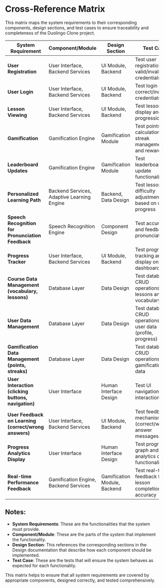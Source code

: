 # Cross-Reference Matrix

This matrix maps the system requirements to their corresponding components, design sections, and test cases to ensure traceability and completeness of the Duolingo Clone project.

| **System Requirement**                                  | **Component/Module**         | **Design Section**                     | **Test Case**                                              |
|---------------------------------------------------------|------------------------------|----------------------------------------|-----------------------------------------------------------|
| **User Registration**                                   | User Interface, Backend Services | UI Module, Backend                    | Test user registration with valid/invalid credentials      |
| **User Login**                                          | User Interface, Backend Services | UI Module, Backend                    | Test login with correct/incorrect credentials              |
| **Lesson Viewing**                                      | User Interface, Backend Services | UI Module, Backend                    | Test lesson display and progression                        |
| **Gamification**                                        | Gamification Engine           | Gamification Module                    | Test points calculation, streak management, and rewards    |
| **Leaderboard Updates**                                 | Gamification Engine           | Gamification Module                    | Test leaderboard update functionality                      |
| **Personalized Learning Path**                          | Backend Services, Adaptive Learning Engine | Backend, Data Design                | Test lesson difficulty adjustment based on user progress   |
| **Speech Recognition for Pronunciation Feedback**       | Speech Recognition Engine     | Component Design                        | Test accuracy and feedback on pronunciation                 |
| **Progress Tracker**                                    | User Interface, Backend Services | UI Module, Backend                    | Test progress tracking and display on the dashboard        |
| **Course Data Management (vocabulary, lessons)**        | Database Layer                | Data Design                            | Test database CRUD operations for lessons and vocabulary   |
| **User Data Management**                                | Database Layer                | Data Design                            | Test database CRUD operations for user data (profile, progress) |
| **Gamification Data Management (points, streaks)**      | Database Layer                | Data Design                            | Test database CRUD operations for gamification data       |
| **User Interaction (clicking buttons, navigation)**     | User Interface                | Human Interface Design                 | Test UI navigation and interactions                         |
| **User Feedback on Learning (correct/wrong answers)**   | User Interface, Backend Services | UI Module, Backend                    | Test feedback mechanism (correct/wrong answer messages)    |
| **Progress Analytics Display**                          | User Interface                | Human Interface Design                 | Test progress graph and analytics display functionality    |
| **Real-time Performance Feedback**                      | Gamification Engine, Backend Services | Gamification Module, Backend         | Test real-time feedback for lesson completion and accuracy |

## Notes:
- **System Requirements**: These are the functionalities that the system must provide.
- **Component/Module**: These are the parts of the system that implement the functionality.
- **Design Section**: This references the corresponding sections in the Design documentation that describe how each component should be implemented.
- **Test Case**: These are the tests that will ensure the system behaves as expected for each functionality.

This matrix helps to ensure that all system requirements are covered by appropriate components, designed correctly, and tested comprehensively.
